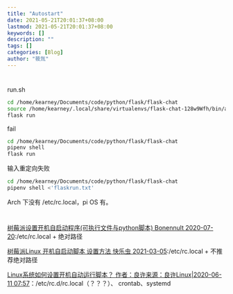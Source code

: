 ```yaml
---
title: "Autostart"
date: 2021-05-21T20:01:37+08:00
lastmod: 2021-05-21T20:01:37+08:00
keywords: []
description: ""
tags: []
categories: [Blog]
author: "筱氚"
---
```

#

run.sh

```bash
cd /home/kearney/Documents/code/python/flask/flask-chat
source /home/kearney/.local/share/virtualenvs/flask-chat-128w9Wfh/bin/activate
flask run
```

fail

```bash
cd /home/kearney/Documents/code/python/flask/flask-chat
pipenv shell
flask run
```

输入重定向失败

```bash
cd /home/kearney/Documents/code/python/flask/flask-chat
pipenv shell <'flaskrun.txt'
```

Arch 下没有 /etc/rc.local，pi OS 有。
# 

[树莓派设置开机自启动程序(可执行文件与python脚本) Bonennult 2020-07-20](https://blog.csdn.net/weixin_41024483/article/details/107468692):/etc/rc.local + 绝对路径

[树莓派Linux 开机自启动脚本 设置方法 快乐虫 2021-03-05](https://blog.csdn.net/jason_cdd/article/details/114399643):/etc/rc.local + 不推荐绝对路径

[Linux系统如何设置开机自动运行脚本？ 作者：良许来源：良许Linux|2020-06-11 07:57](https://os.51cto.com/art/202006/618603.htm)：/etc/rc.d/rc.local（？？？）、 crontab、systemd

[]()

[]()
